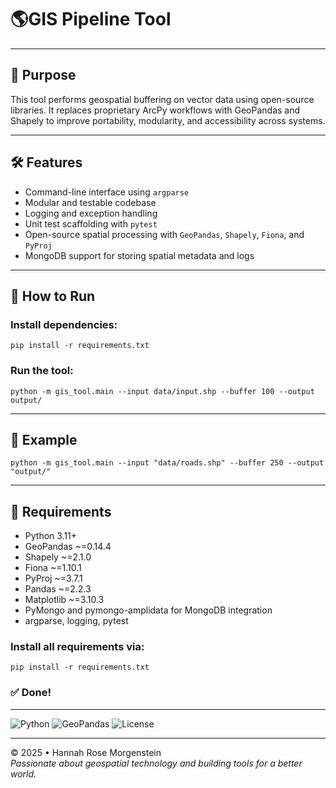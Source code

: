 # 🌎GIS Pipeline Tool

---

## 📌 Purpose
This tool performs geospatial buffering on vector data using open-source libraries. 
It replaces proprietary ArcPy workflows with GeoPandas and Shapely to improve portability, 
modularity, and accessibility across systems.

---

## 🛠 Features
- Command-line interface using `argparse`
- Modular and testable codebase
- Logging and exception handling
- Unit test scaffolding with `pytest`
- Open-source spatial processing with `GeoPandas`, `Shapely`, `Fiona`, and `PyProj`
- MongoDB support for storing spatial metadata and logs

---

## 🚀 How to Run

### Install dependencies:
```
pip install -r requirements.txt
````

### Run the tool:
```
python -m gis_tool.main --input data/input.shp --buffer 100 --output output/
```

---

## 🔧 Example

```
python -m gis_tool.main --input "data/roads.shp" --buffer 250 --output "output/"
````

---

## 🧱 Requirements
- Python 3.11+
- GeoPandas ~=0.14.4
- Shapely ~=2.1.0
- Fiona ~=1.10.1
- PyProj ~=3.7.1
- Pandas ~=2.2.3
- Matplotlib ~=3.10.3
- PyMongo and pymongo-amplidata for MongoDB integration
- argparse, logging, pytest

### Install all requirements via:

```
pip install -r requirements.txt
```

### ✅ Done!

---

![Python](https://img.shields.io/badge/Python-3.11-blue)
![GeoPandas](https://img.shields.io/badge/GeoPandas-0.14.4-lightgrey)
![License](https://img.shields.io/badge/license-MIT-green)

---

© 2025 • Hannah Rose Morgenstein  
_Passionate about geospatial technology and building tools for a better world._
